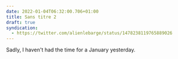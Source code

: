 ```yaml
---
date: 2022-01-04T06:32:00.706+01:00
title: Sans titre 2
draft: true
syndication:
  - https://twitter.com/alienlebarge/status/1478238119765889026
---
```

Sadly, I haven't had the time for a January yesterday.
